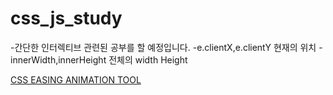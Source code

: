 # css_js_study

-간단한 인터렉티브 관련된 공부를 할 예정입니다.
-e.clientX,e.clientY 현재의 위치
-innerWidth,innerHeight 전체의 width Height

[ CSS EASING ANIMATION TOOL ](https://matthewlein.com/tools/ceaser)
